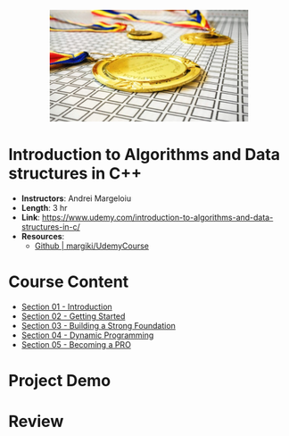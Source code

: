 <p align="center">
  <img height="200" src="./src/logo.png">
</p>

# Introduction to Algorithms and Data structures in C++

- **Instructors**: Andrei Margeloiu
- **Length**: 3 hr
- **Link**: https://www.udemy.com/introduction-to-algorithms-and-data-structures-in-c/
- **Resources**:
  - [Github | margiki/UdemyCourse](https://github.com/margiki/UdemyCourse)

# Course Content

- [Section 01 - Introduction](./Section%2001%20-%20Introduction)
- [Section 02 - Getting Started](./Section%2002%20-%20Getting%20Started)
- [Section 03 - Building a Strong Foundation](./Section%2003%20-%20Building%20a%20Strong%20Foundation)
- [Section 04 - Dynamic Programming](./Section%2004%20-%20Dynamic%20Programming)
- [Section 05 - Becoming a PRO](./Section%2005%20-%20Becoming%20a%20PRO)

# Project Demo

# Review

